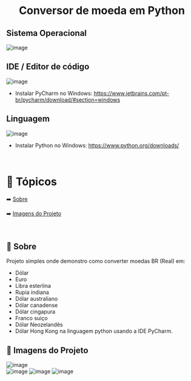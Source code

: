 <h1 align="center">
  <a> Conversor de moeda em Python </a>
</h1>




<h2>Sistema Operacional</h2>

![image](https://user-images.githubusercontent.com/37275221/125127956-b2f42c80-e0d3-11eb-9d38-619abc7148ce.png) 


<h2>IDE / Editor de código </h2>

![image](https://user-images.githubusercontent.com/37275221/127346661-b2b51a03-8e4c-4788-a691-7554cf58948f.png)

- Instalar PyCharm no Windows: https://www.jetbrains.com/pt-br/pycharm/download/#section=windows

<h2> Linguagem </h2>

![image](https://user-images.githubusercontent.com/37275221/127339559-86d42197-0534-49ea-8325-613108cce4f2.png)

- Instalar Python no Windows: https://www.python.org/downloads/ 

<br>


🏁 Tópicos
=================
 <!--ts-->
  ➡️ [Sobre](#Sobre)
  
  ➡️ [Imagens do Projeto](#ImgDoProj)

<br>



<h2> 🔵 Sobre </h2>

Projeto simples onde demonstro como converter moedas BR (Real) em:

- Dólar
- Euro
- Libra  esterlina
- Rupia  indiana
- Dólar  australiano
- Dólar  canadense
- Dólar  cingapura
- Franco suiço
- Dólar  Neozelandês
- Dólar  Hong Kong  na linguagem python usando a IDE PyCharm. 


<h2> 🔵 Imagens do Projeto</h2>

![image](https://user-images.githubusercontent.com/37275221/127393665-b1654ad4-aafe-4c3c-bbcd-a190f5be5166.png)  
![image](https://user-images.githubusercontent.com/37275221/127366758-105a3471-3dc0-45a1-b7d4-0bde3f867492.png)
![image](https://user-images.githubusercontent.com/37275221/127393772-d7883697-fdb1-4975-a74e-8bf11115a9f6.png)
![image](https://user-images.githubusercontent.com/37275221/127393849-de8d704c-b4c5-44a2-b4ef-917a8d9909fa.png)





